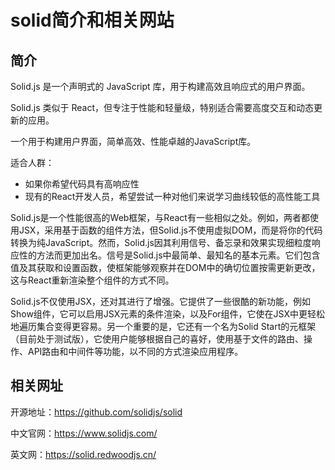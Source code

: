 # solid简介和相关网站

## 简介

Solid.js 是一个声明式的 JavaScript 库，用于构建高效且响应式的用户界面。

Solid.js 类似于 React，但专注于性能和轻量级，特别适合需要高度交互和动态更新的应用。

一个用于构建用户界面，简单高效、性能卓越的JavaScript库。

适合人群：

- 如果你希望代码具有高响应性
- 现有的React开发人员，希望尝试一种对他们来说学习曲线较低的高性能工具

Solid.js是一个性能很高的Web框架，与React有一些相似之处。例如，两者都使用JSX，采用基于函数的组件方法，但Solid.js不使用虚拟DOM，而是将你的代码转换为纯JavaScript。然而，Solid.js因其利用信号、备忘录和效果实现细粒度响应性的方法而更加出名。信号是Solid.js中最简单、最知名的基本元素。它们包含值及其获取和设置函数，使框架能够观察并在DOM中的确切位置按需更新更改，这与React重新渲染整个组件的方式不同。

Solid.js不仅使用JSX，还对其进行了增强。它提供了一些很酷的新功能，例如Show组件，它可以启用JSX元素的条件渲染，以及For组件，它使在JSX中更轻松地遍历集合变得更容易。另一个重要的是，它还有一个名为Solid Start的元框架（目前处于测试版），它使用户能够根据自己的喜好，使用基于文件的路由、操作、API路由和中间件等功能，以不同的方式渲染应用程序。

## 相关网址

开源地址：https://github.com/solidjs/solid

中文官网：https://www.solidjs.com/

英文网：https://solid.redwoodjs.cn/